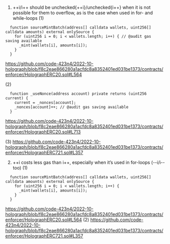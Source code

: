 1. ++i/i++ should be unchecked{++i}/unchecked{i++} when it is not possible for them to overflow, as is the case when used in for- and while-loops
(1)
```
  function sourceMintBatch(address[] calldata wallets, uint256[] calldata amounts) external onlySource {
    for (uint256 i = 0; i < wallets.length; i++) { // @audit gas saving available
      _mint(wallets[i], amounts[i]);
    }
  }
```
https://github.com/code-423n4/2022-10-holograph/blob/f8c2eae866280a1acfdc8a8352401ed031be1373/contracts/enforcer/HolographERC20.sol#L564

(2)
```
  function _useNonce(address account) private returns (uint256 current) {
    current = _nonces[account];
    _nonces[account]++; // @audit gas saving available
  }
```
https://github.com/code-423n4/2022-10-holograph/blob/f8c2eae866280a1acfdc8a8352401ed031be1373/contracts/enforcer/HolographERC20.sol#L713

(3)
https://github.com/code-423n4/2022-10-holograph/blob/f8c2eae866280a1acfdc8a8352401ed031be1373/contracts/enforcer/HolographERC721.sol#L357

2.  ++i costs less gas than i++, especially when it’s used in for-loops (--i/i-- too)
(1)
```
  function sourceMintBatch(address[] calldata wallets, uint256[] calldata amounts) external onlySource {
    for (uint256 i = 0; i < wallets.length; i++) {
      _mint(wallets[i], amounts[i]);
    }
  }
```
https://github.com/code-423n4/2022-10-holograph/blob/f8c2eae866280a1acfdc8a8352401ed031be1373/contracts/enforcer/HolographERC20.sol#L564
(2)
https://github.com/code-423n4/2022-10-holograph/blob/f8c2eae866280a1acfdc8a8352401ed031be1373/contracts/enforcer/HolographERC721.sol#L357